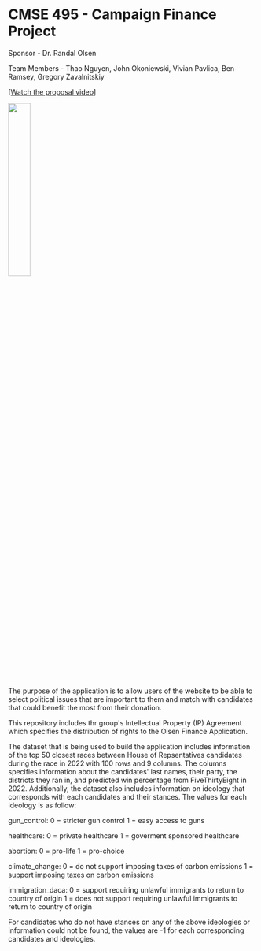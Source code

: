 # CMSE 495 - Campaign Finance Project

Sponsor - Dr. Randal Olsen

Team Members - Thao Nguyen, John Okoniewski, Vivian Pavlica, Ben Ramsey, Gregory Zavalnitskiy

[[Watch the proposal video](https://youtu.be/0gkptmWfgPM)]


<img src="https://img.youtube.com/vi/0gkptmWfgPM/maxresdefault.jpg" width="30%">

The purpose of the application is to allow users of the website to be able to select political issues that are important to them and match with candidates that could benefit the most from their donation.

This repository includes thr group's Intellectual Property (IP) Agreement which specifies the distribution of rights to the Olsen Finance Application. 

The dataset that is being used to build the application includes information of the top 50 closest races between House of Repsentatives candidates during the race in 2022 with 100 rows and 9 columns. The columns specifies information about the candidates' last names, their party, the districts they ran in, and predicted win percentage from FiveThirtyEight in 2022. Additionally, the dataset also includes information on ideology that corresponds with each candidates and their stances. The values for each ideology is as follow:

gun_control: 
0 = stricter gun control
1 = easy access to guns

healthcare: 
0 = private healthcare
1 = goverment sponsored healthcare

abortion:
0 = pro-life 
1 = pro-choice

climate_change:
0 = do not support imposing taxes of carbon emissions 
1 = support imposing taxes on carbon emissions

immigration_daca: 
0 = support requiring unlawful immigrants to return to country of origin 
1 = does not support requiring unlawful immigrants to return to country of origin

For candidates who do not have stances on any of the above ideologies or information could not be found, the values are -1 for each corresponding candidates and ideologies.
